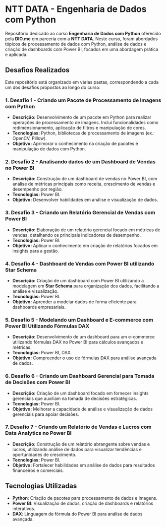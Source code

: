 # NTT DATA - Engenharia de Dados com Python

Repositório dedicado ao curso **Engenharia de Dados com Python** oferecido pela **DIO.me** em parceria com a **NTT DATA**. Neste curso, foram abordados tópicos de processamento de dados com Python, análise de dados e criação de dashboards com Power BI, focados em uma abordagem prática e aplicada.

## Desafios Realizados

Este repositório está organizado em várias pastas, correspondendo a cada um dos desafios propostos ao longo do curso:

### 1. Desafio 1 - Criando um Pacote de Processamento de Imagens com Python
   - **Descrição:** Desenvolvimento de um pacote em Python para realizar operações de processamento de imagens. Inclui funcionalidades como redimensionamento, aplicação de filtros e manipulação de cores.
   - **Tecnologias:** Python, bibliotecas de processamento de imagens (ex.: OpenCV, Pillow).
   - **Objetivo:** Aprimorar o conhecimento na criação de pacotes e manipulação de dados com Python.

### 2. Desafio 2 - Analisando dados de um Dashboard de Vendas no Power BI
   - **Descrição:** Construção de um dashboard de vendas no Power BI, com análise de métricas principais como receita, crescimento de vendas e desempenho por região.
   - **Tecnologias:** Power BI.
   - **Objetivo:** Desenvolver habilidades em análise e visualização de dados.

### 3. Desafio 3 - Criando um Relatório Gerencial de Vendas com Power BI
   - **Descrição:** Elaboração de um relatório gerencial focado em métricas de vendas, detalhando os principais indicadores de desempenho.
   - **Tecnologias:** Power BI.
   - **Objetivo:** Aplicar o conhecimento em criação de relatórios focados em insights para a gestão.

### 4. Desafio 4 - Dashboard de Vendas com Power BI utilizando Star Schema
   - **Descrição:** Criação de um dashboard com Power BI utilizando a modelagem em **Star Schema** para organização dos dados, facilitando a análise e visualização.
   - **Tecnologias:** Power BI.
   - **Objetivo:** Aprender a modelar dados de forma eficiente para dashboards empresariais.

### 5. Desafio 5 - Modelando um Dashboard e E-commerce com Power BI Utilizando Fórmulas DAX
   - **Descrição:** Desenvolvimento de um dashboard para um e-commerce utilizando fórmulas DAX no Power BI para cálculos avançados e métricas.
   - **Tecnologias:** Power BI, DAX.
   - **Objetivo:** Compreender o uso de fórmulas DAX para análise avançada de dados.

### 6. Desafio 6 - Criando um Dashboard Gerencial para Tomada de Decisões com Power BI
   - **Descrição:** Criação de um dashboard focado em fornecer insights gerenciais que auxiliam na tomada de decisões estratégicas.
   - **Tecnologias:** Power BI.
   - **Objetivo:** Melhorar a capacidade de análise e visualização de dados gerenciais para apoiar decisões.

### 7. Desafio 7 - Criando um Relatório de Vendas e Lucros com Data Analytics no Power BI
   - **Descrição:** Construção de um relatório abrangente sobre vendas e lucros, utilizando análise de dados para visualizar tendências e oportunidades de crescimento.
   - **Tecnologias:** Power BI.
   - **Objetivo:** Fortalecer habilidades em análise de dados para resultados financeiros e comerciais.

## Tecnologias Utilizadas

- **Python**: Criação de pacotes para processamento de dados e imagens.
- **Power BI**: Visualização de dados, criação de dashboards e relatórios interativos.
- **DAX**: Linguagem de fórmula do Power BI para análise de dados avançada.

